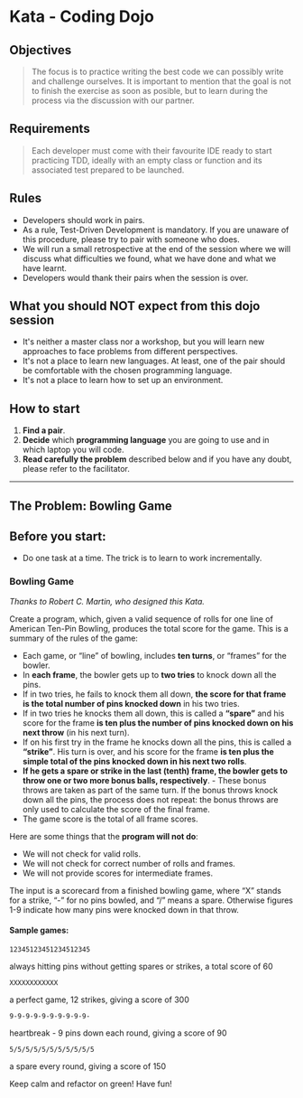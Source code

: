 # Kata - Coding Dojo

## Objectives
> The focus is to practice writing the best code we can possibly write and challenge ourselves. It is important to mention that the goal is not to finish the exercise as soon as posible, but to learn during the process via the discussion with our partner.

## Requirements
> Each developer must come with their favourite IDE ready to start practicing TDD, ideally with an empty class or function and its associated test prepared to be launched.

## Rules
* Developers should work in pairs.
* As a rule, Test-Driven Development is mandatory. If you are unaware of this procedure, please try to pair with someone who does.
* We will run a small retrospective at the end of the session where we will discuss what difficulties we found, what we have done and what we have learnt.
* Developers would thank their pairs when the session is over.

## What you should NOT expect from this dojo session
* It's neither a master class nor a workshop, but you will learn new approaches to face problems from different perspectives.  
* It's not a place to learn new languages. At least, one of the pair should be comfortable with the chosen programming language.
* It's not a place to learn how to set up an environment.

## How to start
1. **Find a pair**.
2. **Decide** which **programming language** you are going to use and in which laptop you will code.
3. **Read carefully the problem** described below and if you have any doubt, please refer to the facilitator.


***

## The Problem: Bowling Game

## Before you start:
* Do one task at a time. The trick is to learn to work incrementally.

### Bowling Game

*Thanks to Robert C. Martin, who designed this Kata.*

Create a program, which, given a valid sequence of rolls for one line of American Ten-Pin Bowling, produces the total score for the game. This is a summary of the rules of the game:

* Each game, or “line” of bowling, includes **ten turns**, or “frames” for the bowler.
* In **each frame**, the bowler gets up to **two tries** to knock down all the pins.
* If in two tries, he fails to knock them all down, **the score for that frame is the total number of pins knocked down** in his two tries.
* If in two tries he knocks them all down, this is called a **“spare”** and his score for the frame **is ten plus the number of pins knocked down on his next throw** (in his next turn).
* If on his first try in the frame he knocks down all the pins, this is called a **“strike”**. His turn is over, and his score for the frame **is ten plus the simple total of the pins knocked down in his next two rolls**.
* **If he gets a spare or strike in the last (tenth) frame, the bowler gets to throw one or two more bonus balls, respectively**. - These bonus throws are taken as part of the same turn. If the bonus throws knock down all the pins, the process does not repeat: the bonus throws are only used to calculate the score of the final frame.
* The game score is the total of all frame scores.

Here are some things that the **program will not do**:

* We will not check for valid rolls.
* We will not check for correct number of rolls and frames.
* We will not provide scores for intermediate frames.

The input is a scorecard from a finished bowling game, where “X” stands for a strike, “-” for no pins bowled, and “/” means a spare. Otherwise figures 1-9 indicate how many pins were knocked down in that throw.

#### Sample games:

```
12345123451234512345
```

always hitting pins without getting spares or strikes, a total score of 60

```
XXXXXXXXXXXX
```
a perfect game, 12 strikes, giving a score of 300

```
9-9-9-9-9-9-9-9-9-9-
```
heartbreak - 9 pins down each round, giving a score of 90

```
5/5/5/5/5/5/5/5/5/5/5
```
a spare every round, giving a score of 150

Keep calm and refactor on green!
Have fun!
